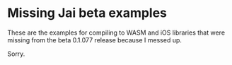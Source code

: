 # Missing Jai beta examples

These are the examples for compiling to WASM and iOS libraries that were missing from the beta 0.1.077 release because I messed up.

Sorry.
